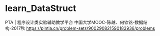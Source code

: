 # learn_DataStruct
PTA | 程序设计类实验辅助教学平台
中国大学MOOC-陈越、何钦铭-数据结构-2017秋
https://pintia.cn/problem-sets/900290821590183936/problems
